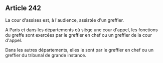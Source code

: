 Article 242
----
La cour d'assises est, à l'audience, assistée d'un greffier.

A Paris et dans les départements où siège une cour d'appel, les fonctions du
greffe sont exercées par le greffier en chef ou un greffier de la cour d'appel.

Dans les autres départements, elles le sont par le greffier en chef ou un
greffier du tribunal de grande instance.
